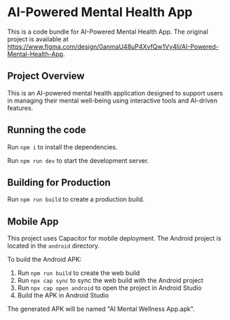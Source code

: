 # AI-Powered Mental Health App

This is a code bundle for AI-Powered Mental Health App. The original project is available at https://www.figma.com/design/0anmaU48uP4XvfQw1Vy4li/AI-Powered-Mental-Health-App.

## Project Overview

This is an AI-powered mental health application designed to support users in managing their mental well-being using interactive tools and AI-driven features.

## Running the code

Run `npm i` to install the dependencies.

Run `npm run dev` to start the development server.

## Building for Production

Run `npm run build` to create a production build.

## Mobile App

This project uses Capacitor for mobile deployment. The Android project is located in the `android` directory.

To build the Android APK:
1. Run `npm run build` to create the web build
2. Run `npx cap sync` to sync the web build with the Android project
3. Run `npx cap open android` to open the project in Android Studio
4. Build the APK in Android Studio

The generated APK will be named "AI Mental Wellness App.apk".